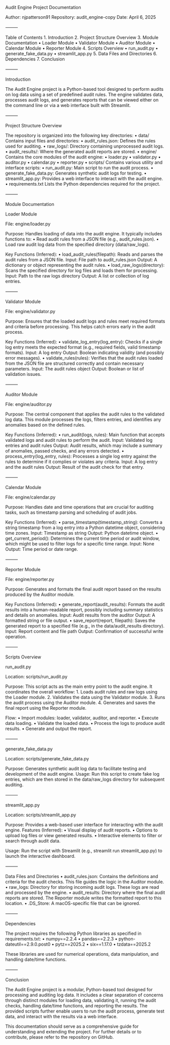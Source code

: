 Audit Engine Project Documentation

Author: njpatterson91
Repository: audit_engine-copy
Date: April 6, 2025

⸻

Table of Contents
	1.	Introduction
	2.	Project Structure Overview
	3.	Module Documentation
	•	Loader Module
	•	Validator Module
	•	Auditor Module
	•	Calendar Module
	•	Reporter Module
	4.	Scripts Overview
	•	run_audit.py
	•	generate_fake_data.py
	•	streamlit_app.py
	5.	Data Files and Directories
	6.	Dependencies
	7.	Conclusion

⸻

Introduction

The Audit Engine project is a Python-based tool designed to perform audits on log data using a set of predefined audit rules. The engine validates data, processes audit logs, and generates reports that can be viewed either on the command line or via a web interface built with Streamlit.

⸻

Project Structure Overview

The repository is organized into the following key directories:
	•	data/
Contains input files and directories:
	•	audit_rules.json: Defines the rules used for auditing.
	•	raw_logs/: Directory containing unprocessed audit logs.
	•	audit_results/: Where the generated audit reports are stored.
	•	engine/
Contains the core modules of the audit engine:
	•	loader.py
	•	validator.py
	•	auditor.py
	•	calendar.py
	•	reporter.py
	•	scripts/
Contains various utility and interface scripts:
	•	run_audit.py: Main script to run the audit process.
	•	generate_fake_data.py: Generates synthetic audit logs for testing.
	•	streamlit_app.py: Provides a web interface to interact with the audit engine.
	•	requirements.txt
Lists the Python dependencies required for the project.

⸻

Module Documentation

Loader Module

File: engine/loader.py

Purpose:
Handles loading of data into the audit engine. It typically includes functions to:
	•	Read audit rules from a JSON file (e.g., audit_rules.json).
	•	Load raw audit log data from the specified directory (data/raw_logs).

Key Functions (Inferred):
	•	load_audit_rules(filepath):
Reads and parses the audit rules from a JSON file.
Input: File path to audit_rules.json
Output: A dictionary or object representing the audit rules.
	•	load_raw_logs(directory):
Scans the specified directory for log files and loads them for processing.
Input: Path to the raw logs directory
Output: A list or collection of log entries.

⸻

Validator Module

File: engine/validator.py

Purpose:
Ensures that the loaded audit logs and rules meet required formats and criteria before processing. This helps catch errors early in the audit process.

Key Functions (Inferred):
	•	validate_log_entry(log_entry):
Checks if a single log entry meets the expected format (e.g., required fields, valid timestamp formats).
Input: A log entry
Output: Boolean indicating validity (and possibly error messages).
	•	validate_rules(rules):
Verifies that the audit rules loaded from the JSON file are structured correctly and contain necessary parameters.
Input: The audit rules object
Output: Boolean or list of validation issues.

⸻

Auditor Module

File: engine/auditor.py

Purpose:
The central component that applies the audit rules to the validated log data. This module processes the logs, filters entries, and identifies any anomalies based on the defined rules.

Key Functions (Inferred):
	•	run_audit(logs, rules):
Main function that accepts validated logs and audit rules to perform the audit.
Input: Validated log entries and audit rules
Output: Audit results, which may include a summary of anomalies, passed checks, and any errors detected.
	•	process_entry(log_entry, rules):
Processes a single log entry against the rules to determine if it complies or violates any criteria.
Input: A log entry and the audit rules
Output: Result of the audit check for that entry.

⸻

Calendar Module

File: engine/calendar.py

Purpose:
Handles date and time operations that are crucial for auditing tasks, such as timestamp parsing and scheduling of audit jobs.

Key Functions (Inferred):
	•	parse_timestamp(timestamp_string):
Converts a string timestamp from a log entry into a Python datetime object, considering time zones.
Input: Timestamp as string
Output: Python datetime object.
	•	get_current_period():
Determines the current time period or audit window, which might be used to filter logs for a specific time range.
Input: None
Output: Time period or date range.

⸻

Reporter Module

File: engine/reporter.py

Purpose:
Generates and formats the final audit report based on the results produced by the Auditor module.

Key Functions (Inferred):
	•	generate_report(audit_results):
Formats the audit results into a human-readable report, possibly including summary statistics and details on anomalies.
Input: Audit results from the auditor
Output: A formatted string or file output.
	•	save_report(report, filepath):
Saves the generated report to a specified file (e.g., in the data/audit_results directory).
Input: Report content and file path
Output: Confirmation of successful write operation.

⸻

Scripts Overview

run_audit.py

Location: scripts/run_audit.py

Purpose:
This script acts as the main entry point to the audit engine. It coordinates the overall workflow:
	1.	Loads audit rules and raw logs using the Loader module.
	2.	Validates the data using the Validator module.
	3.	Runs the audit process using the Auditor module.
	4.	Generates and saves the final report using the Reporter module.

Flow:
	•	Import modules: loader, validator, auditor, and reporter.
	•	Execute data loading.
	•	Validate the loaded data.
	•	Process the logs to produce audit results.
	•	Generate and output the report.

⸻

generate_fake_data.py

Location: scripts/generate_fake_data.py

Purpose:
Generates synthetic audit log data to facilitate testing and development of the audit engine.
Usage:
Run this script to create fake log entries, which are then stored in the data/raw_logs directory for subsequent auditing.

⸻

streamlit_app.py

Location: scripts/streamlit_app.py

Purpose:
Provides a web-based user interface for interacting with the audit engine.
Features (Inferred):
	•	Visual display of audit reports.
	•	Options to upload log files or view generated results.
	•	Interactive elements to filter or search through audit data.

Usage:
Run the script with Streamlit (e.g., streamlit run streamlit_app.py) to launch the interactive dashboard.

⸻

Data Files and Directories
	•	audit_rules.json:
Contains the definitions and criteria for the audit checks. This file guides the logic in the Auditor module.
	•	raw_logs:
Directory for storing incoming audit logs. These logs are read and processed by the engine.
	•	audit_results:
Directory where the final audit reports are stored. The Reporter module writes the formatted report to this location.
	•	.DS_Store:
A macOS-specific file that can be ignored.

⸻

Dependencies

The project requires the following Python libraries as specified in requirements.txt:
	•	numpy==2.2.4
	•	pandas==2.2.3
	•	python-dateutil==2.9.0.post0
	•	pytz==2025.2
	•	six==1.17.0
	•	tzdata==2025.2

These libraries are used for numerical operations, data manipulation, and handling date/time functions.

⸻

Conclusion

The Audit Engine project is a modular, Python-based tool designed for processing and auditing log data. It includes a clear separation of concerns through distinct modules for loading data, validating it, running the audit checks, handling date/time functions, and reporting the results. The provided scripts further enable users to run the audit process, generate test data, and interact with the results via a web interface.

This documentation should serve as a comprehensive guide for understanding and extending the project. For further details or to contribute, please refer to the repository on GitHub.
